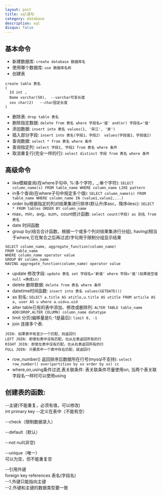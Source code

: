 ```yaml
---
layout: post
title: sql语句
category: database
description: sql
disqus: false
---
```


## 基本命令
* 新建数据库:  `create database 数据库名`
* 使用哪个数据库:  `use 数据库名称`
* 创建表      

```
create table 表名
(
  Id int ,   
  Name varchar(50),  --varchar可变长度   
  sex char(2)   --char固定长度   
)   
```
* 删除表:  `drop table 表名`   
* 删除指定数据:  `delete from 表名 where 字段名='值' and(or) 字段名='值'`
* 添加数据:  `insert into 表名 values(1, '宋江', '男')`  
* 插入部分字段:  `insert into 表名(字段1，字段2） values(字段值1，字段值2)`   
* 查询数据:  `select * from 表名 where 条件`  
* 查询指定列:  `select 字段1, 字段2 from 表名 where 条件`   
* 取消重复行(完全一样的行):  `select distinct 字段 from 表名 where 条件`


## 高级命令
* like模糊查询(在where子句中, %:多个字符，_:单个字符):  `SELECT column_name(s) FROM table_name WHERE column_name LIKE pattern`   
* in多个查询(在where子句中规定多个值):  `SELECT column_name(s) FROM table_name WHERE column_name IN (value1,value2,...)`
* order by根据指定的列对结果集进行排序(默认升序asc，降序desc):  `SELECT * FROM tables ORDER BY column_name
`   
* max，min，avg，sum，count统计函数:  `select count(字段) as 别名 from 表名`   
* date 时间函数
* group by(结合合计函数，根据一个或多个列对结果集进行分组), having(相当于where,它在聚合之后再过滤)字句用于限制分组显示结果  

```
SELECT column_name, aggregate_function(column_name)
FROM table_name
WHERE column_name operator value
GROUP BY column_name
HAVING aggregate_function(column_name) operator value
```  

* update 修改字段:  `update 表名 set 字段名='新值' where 字段='值'(如果是空值null =换成is)`   
* delete 删除数据:  `delete from 表名 where 条件`
* datetime时间函数:  `insert into 表名 values(GETDATE())`
* as 别名:  `SELECT a.title AS atitle,u.title AS utitle FROM article AS a, user AS u where a.uid=u.uid`
* alter table已有的表中添加、修改或删除列:  `ALTER TABLE table_name ADD(DROP,ALTER COLUMN) column_name datatype`
* limit 分页(偏移量是0,-1是最后):  `limit 0, -1`
* join 连接多个表:

```
JOIN: 如果表中有至少一个匹配，则返回行
LEFT JOIN: 即使右表中没有匹配，也从左表返回所有的行
RIGHT JOIN: 即使左表中没有匹配，也从右表返回所有的行
FULL JOIN: 只要其中一个表中存在匹配，就返回行
```
* row_number() 返回排序后数据所在行号(mysql不支持):  `select row_number() over(partition by xx order by xx) cc`
* where,on,using条件过滤,表关联条件: 表关联条件尽量使用on, 当两个表关联字段名一样时可以使用using


## 创建表的函数:   
   
--主键(不能重复，必须有值，可以修改)   
int primary key    --定义在表中（不能有空）   

--check（限制数据录入）   

--default（默认）   

--not null(非空)   

--unique（唯一）   
可以为空，但不能重复空   

--引用外键   
foreign key references 表名(字段名)   
--1.外键只能指向主键   
--2.外键和主键的数据类型要一致   
